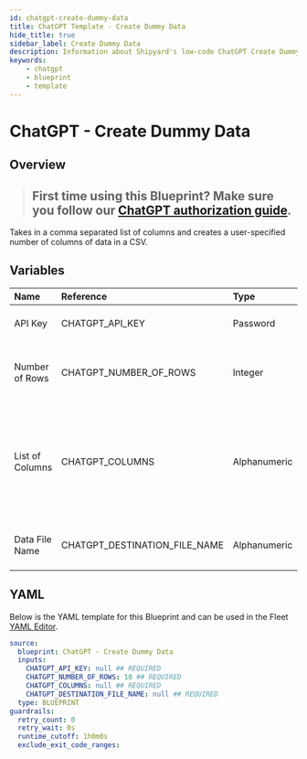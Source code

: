 ```yaml
---
id: chatgpt-create-dummy-data
title: ChatGPT Template - Create Dummy Data
hide_title: true
sidebar_label: Create Dummy Data
description: Information about Shipyard's low-code ChatGPT Create Dummy Data blueprint. Creates dummy data that exports as a CSV with a list of columns provided.
keywords:
    - chatgpt
    - blueprint
    - template
---
```


# ChatGPT - Create Dummy Data

## Overview

> ## **First time using this Blueprint? Make sure you follow our [ChatGPT authorization guide](https://www.shipyardapp.com/docs/blueprint-library/chatgpt/chatgpt-authorization/)**.

Takes in a comma separated list of columns and creates a user-specified number of columns of data in a CSV.

## Variables

| Name | Reference | Type | Required | Default | Options | Description |
|:---|:---|:---|:---|:---|:---|:---|
| API Key | CHATGPT_API_KEY | Password | :white_check_mark: | - | - | API Key from OpenAI |
| Number of Rows | CHATGPT_NUMBER_OF_ROWS | Integer | :white_check_mark: | 10 | - | The number of rows of dummy data |
| List of Columns | CHATGPT_COLUMNS | Alphanumeric | :white_check_mark: | - | - | The columns for the dummy data. The columns should be listed in a column separate list. |
| Data File Name | CHATGPT_DESTINATION_FILE_NAME | Alphanumeric | :white_check_mark: | - | - | Name of the file for the dummy data |


## YAML

Below is the YAML template for this Blueprint and can be used in the Fleet [YAML Editor](../../reference/fleets.md#yaml-editor).

```yaml
source:
  blueprint: ChatGPT - Create Dummy Data
  inputs:
    CHATGPT_API_KEY: null ## REQUIRED
    CHATGPT_NUMBER_OF_ROWS: 10 ## REQUIRED
    CHATGPT_COLUMNS: null ## REQUIRED
    CHATGPT_DESTINATION_FILE_NAME: null ## REQUIRED
  type: BLUEPRINT
guardrails:
  retry_count: 0
  retry_wait: 0s
  runtime_cutoff: 1h0m0s
  exclude_exit_code_ranges:
```
